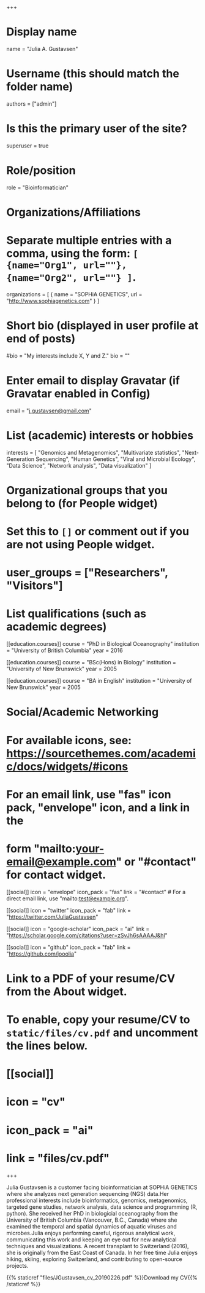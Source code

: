 +++
# Display name
name = "Julia A. Gustavsen"

# Username (this should match the folder name)
authors = ["admin"]

# Is this the primary user of the site?
superuser = true

# Role/position
role = "Bioinformatician"

# Organizations/Affiliations
#   Separate multiple entries with a comma, using the form: `[ {name="Org1", url=""}, {name="Org2", url=""} ]`.
organizations = [ { name = "SOPHiA GENETICS", url = "http://www.sophiagenetics.com" } ]

# Short bio (displayed in user profile at end of posts)
#bio = "My interests include X, Y and Z."
bio = ""

# Enter email to display Gravatar (if Gravatar enabled in Config)
email = "j.gustavsen@gmail.com"

# List (academic) interests or hobbies
interests = [
"Genomics and Metagenomics",
  "Multivariate statistics",
  "Next-Generation Sequencing",
  "Human Genetics",
  "Viral and Microbial Ecology",
  "Data Science",
  "Network analysis",
  "Data visualization"
]

# Organizational groups that you belong to (for People widget)
#   Set this to `[]` or comment out if you are not using People widget.
# user_groups = ["Researchers", "Visitors"]

# List qualifications (such as academic degrees)
[[education.courses]]
  course = "PhD in Biological Oceanography"
  institution = "University of British Columbia"
  year = 2016

[[education.courses]]
  course = "BSc(Hons) in Biology"
  institution = "University of New Brunswick"
  year = 2005

[[education.courses]]
  course = "BA in English"
  institution = "University of New Brunswick"
  year = 2005

# Social/Academic Networking
# For available icons, see: https://sourcethemes.com/academic/docs/widgets/#icons
#   For an email link, use "fas" icon pack, "envelope" icon, and a link in the
#   form "mailto:your-email@example.com" or "#contact" for contact widget.

[[social]]
  icon = "envelope"
  icon_pack = "fas"
  link = "#contact"  # For a direct email link, use "mailto:test@example.org".

[[social]]
  icon = "twitter"
  icon_pack = "fab"
  link = "https://twitter.com/JuliaGustavsen"

[[social]]
  icon = "google-scholar"
  icon_pack = "ai"
  link = "https://scholar.google.com/citations?user=zSvJh6sAAAAJ&hl"

[[social]]
  icon = "github"
  icon_pack = "fab"
  link = "https://github.com/jooolia"

# Link to a PDF of your resume/CV from the About widget.
# To enable, copy your resume/CV to `static/files/cv.pdf` and uncomment the lines below.
# [[social]]
#   icon = "cv"
#   icon_pack = "ai"
#   link = "files/cv.pdf"

+++

Julia Gustavsen is a customer facing bioinformatician at SOPHiA GENETICS where she analyzes next generation sequencing (NGS) data.Her professional interests include bioinformatics, genomics, metagenomics, targeted gene studies, network analysis, data science and programming (R, python). She received her PhD in biologicial oceanography from the University of British Columbia (Vancouver, B.C., Canada) where she examined the temporal and spatial dynamics of aquatic viruses and microbes.Julia enjoys performing careful, rigorous analytical work, communicating this work and keeping an eye out for new analytical techniques and visualizations. A recent transplant to Switzerland (2016), she is originally from the East Coast of Canada. In her free time Julia enjoys hiking, skiing, exploring Switzerland, and contributing to open-source projects.

{{% staticref "files/JGustavsen_cv_20190226.pdf" %}}Download my CV{{% /staticref %}}
